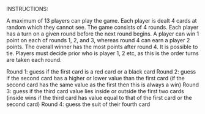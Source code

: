 INSTRUCTIONS:

A maximum of 13 players can play the game. Each player is dealt 4 cards at random which they cannot see.
The game consists of 4 rounds. Each player has a turn on a given round before the next round begins.
A player can win 1 point on each of rounds 1, 2, and 3, whereas round 4 can earn a player 2 points.
The overall winner has the most points after round 4. It is possible to tie.
Players must decide prior who is player 1, 2 etc, as this is the order turns are taken each round.

Round 1: guess if the first card is a red card or a black card
Round 2: guess if the second card has a higher or lower value than the first card
(if the second card has the same value as the first then this is always a win)
Round 3: guess if the third card value lies inside or outside the first two cards
(inside wins if the third card has value equal to that of the first card or the second card)
Round 4: guess the suit of their fourth card
